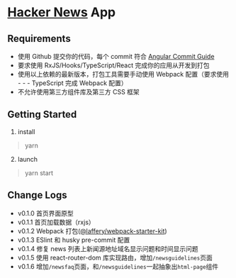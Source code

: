 # [Hacker News](https://news.ycombinator.com/) App

## Requirements

- 使用 Github 提交你的代码，每个 commit 符合 [Angular Commit Guide](https://github.com/angular/angular/blob/master/CONTRIBUTING.md#commit)
- 要求使用 RxJS/Hooks/TypeScript/React 完成你的应用从开发到打包
- 使用以上依赖的最新版本，打包工具需要手动使用 Webpack 配置（要求使用 - - - TypeScript 完成 Webpack 配置）
- 不允许使用第三方组件库及第三方 CSS 框架

## Getting Started

1. install

> yarn

2. launch

> yarn start

## Change Logs

- v0.1.0 首页界面原型
- v0.1.1 首页加载数据（rxjs）
- v0.1.2 Webpack 打包([@laffery/webpack-starter-kit](https://www.npmjs.com/package/@laffery/webpack-starter-kit))
- v0.1.3 ESlint 和 husky pre-commit 配置
- v0.1.4 修复 news 列表上新闻源地址域名显示问题和时间显示问题
- v0.1.5 使用 react-router-dom 库实现路由，增加`/newsguidelines`页面
- v0.1.6 增加`/newsfaq`页面，和`/newsguidelines`一起抽象出`html-page`组件
